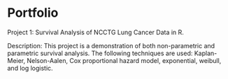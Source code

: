 # Portfolio

Project 1: Survival Analysis of NCCTG Lung Cancer Data in R.

Description: This project is a demonstration of both non-parametric and parametric survival analysis. The following techniques are used: Kaplan-Meier, Nelson-Aalen, Cox proportional hazard model, exponential, weibull, and log logistic.
